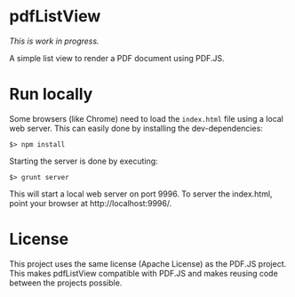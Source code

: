 pdfListView
===========

*This is work in progress.*

A simple list view to render a PDF document using PDF.JS.

# Run locally

Some browsers (like Chrome) need to load the `index.html` file using a local web server. This can easily done by installing the dev-dependencies:

```
$> npm install
```

Starting the server is done by executing:

```
$> grunt server
```

This will start a local web server on port 9996. To server the index.html, point your browser at http://localhost:9996/.

# License

This project uses the same license (Apache License) as the PDF.JS project. This makes pdfListView compatible with PDF.JS and makes reusing code between the projects possible.
